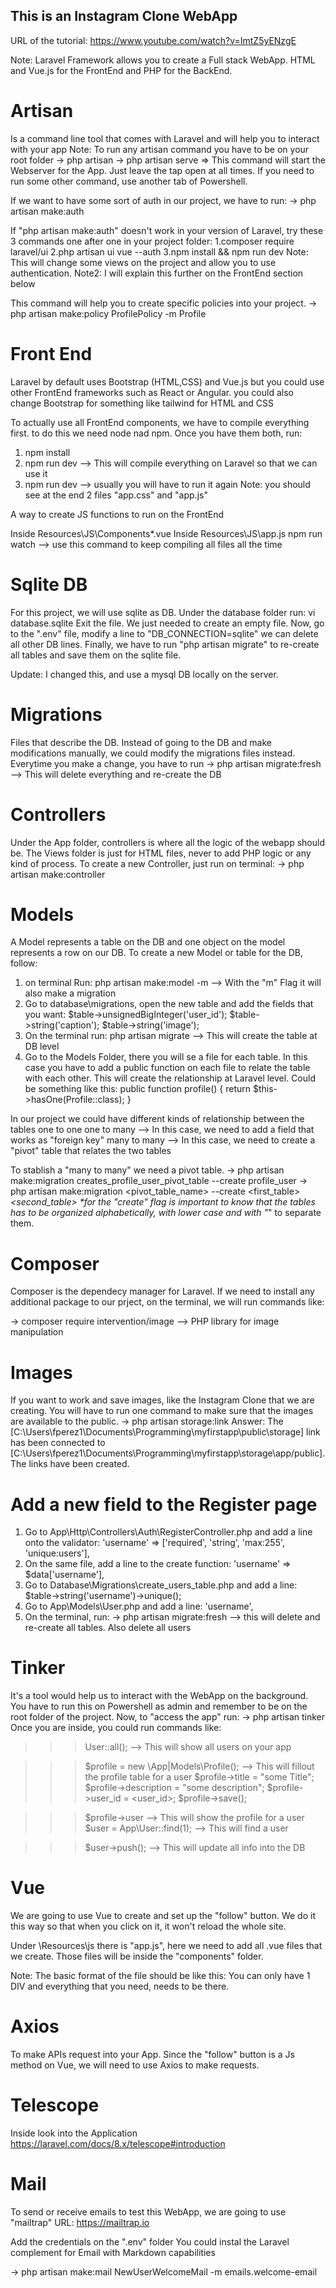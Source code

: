 ## This is an Instagram Clone WebApp

URL of the tutorial: https://www.youtube.com/watch?v=ImtZ5yENzgE

Note: Laravel Framework allows you to create a Full stack WebApp. HTML and Vue.js for the FrontEnd and
PHP for the BackEnd.

# Artisan

Is a command line tool that comes with Laravel and will help you to interact with your app
Note: To run any artisan command you have to be on your root folder
-> php artisan <command>
-> php artisan serve => This command will start the Webserver for the App. Just leave the tap open at all times. If you need to run some other command, use another tab of Powershell.

If we want to have some sort of auth in our project, we have to run:
-> php artisan make:auth

If "php artisan make:auth" doesn't work in your version of Laravel, try these 3 commands one after one in your project folder:
1.composer require laravel/ui
2.php artisan ui vue --auth
3.npm install && npm run dev
Note: This will change some views on the project and allow you to use authentication.
Note2: I will explain this further on the FrontEnd section below

This command will help you to create specific policies into your project.
-> php artisan make:policy ProfilePolicy -m Profile

# Front End 

Laravel by default uses Bootstrap (HTML,CSS) and Vue.js but you could use other FrontEnd frameworks such as React or Angular. you could also change Bootstrap for something like tailwind for HTML and CSS

To actually use all FrontEnd components, we have to compile everything first. to do this we need node nad npm.
Once you have them both, run:
1. npm install
2. npm run dev --> This will compile everything on Laravel so that we can use it
3. npm run dev --> usually you will have to run it again
Note: you should see at the end 2 files "app.css" and "app.js"

A way to create JS functions to run on the FrontEnd

Inside Resources\JS\Components\*.vue
Inside Resources\JS\app.js
npm run watch --> use this command to keep compiling all files all the time

# Sqlite DB

For this project, we will use sqlite as DB. Under the database folder run:
vi database.sqlite 
Exit the file. We just needed to create an empty file.
Now, go to the ".env" file, modify a line to "DB_CONNECTION=sqlite" we can delete all other DB lines. 
Finally, we have to run "php artisan migrate" to re-create all tables and save them on the sqlite file.

Update: I changed this, and use a mysql DB locally on the server.

# Migrations

Files that describe the DB. Instead of going to the DB and make modifications manually, we could modify the migrations files instead.
Everytime you make a change, you have to run
-> php artisan migrate:fresh --> This will delete everything and re-create the DB

# Controllers

Under the App folder, controllers is where all the logic of the webapp should be.
The Views folder is just for HTML files, never to add PHP logic or any kind of process.
To create a new Controller, just run on terminal:
-> php artisan make:controller <name>

# Models

A Model represents a table on the DB and one object on the model represents a row on our DB.
To create a new Model or table for the DB, follow:

1. on terminal Run:
   php artisan make:model <name> -m --> With the "m" Flag it will also make a migration
2. Go to database\migrations, open the new table and add the fields that you want:
   $table->unsignedBigInteger('user_id');
    $table->string('caption');
   \$table->string('image');
3. On the terminal run:
   php artisan migrate --> This will create the table at DB level
4. Go to the Models Folder, there you will se a file for each table. In this case you have to add a public function on each file to relate the table with each other. This will create the relationship at Laravel level. Could be something like this:
   public function profile()
   {
   return \$this->hasOne(Profile::class);
   }

In our project we could have different kinds of relationship between the tables
one to one
one to many --> In this case, we need to add a field that works as "foreign key"
many to many --> In this case, we need to create a "pivot" table that relates the two tables

To stablish a "many to many" we need a pivot table.
-> php artisan make:migration creates_profile_user_pivot_table --create profile_user
-> php artisan make:migration <pivot_table_name> --create <first_table>*<second_table>
\*for the "create" flag is important to know that the tables has to be organized alphabetically, with lower case and with "*" to separate them.

# Composer

Composer is the dependecy manager for Laravel. If we need to install any additional package to our prject, on the terminal, we will run commands like:

-> composer require intervention/image --> PHP library for image manipulation

# Images

If you want to work and save images, like the Instagram Clone that we are creating. You will have to run one command to make sure that the images are available to the public.
-> php artisan storage:link
Answer:
The [C:\Users\fperez1\Documents\Programming\myfirstapp\public\storage] link has been connected to [C:\Users\fperez1\Documents\Programming\myfirstapp\storage\app/public].
The links have been created.

# Add a new field to the Register page

1. Go to App\Http\Controllers\Auth\RegisterController.php and add a line onto the validator:
   'username' => ['required', 'string', 'max:255', 'unique:users'],
2. On the same file, add a line to the create function:
   'username' => \$data['username'],
3. Go to Database\Migrations\create_users_table.php and add a line:
   \$table->string('username')->unique();
4. Go to App\Models\User.php and add a line:
   'username',
5. On the terminal, run:
   -> php artisan migrate:fresh --> this will delete and re-create all tables. Also delete all users

# Tinker

It's a tool would help us to interact with the WebApp on the background.
You have to run this on Powershell as admin and remember to be on the root folder of the project. Now, to "access the app" run:
-> php artisan tinker
Once you are inside, you could run commands like:

> > > User::all(); --> This will show all users on your app

> > > $profile = new \App|Models\Profile(); --> This will fillout the profile table for a user
> > > $profile->title = "some Title";
> > > $profile->description = "some description";
> > > $profile->user_id = <user_id>;
> > > \$profile->save();

> > > $profile->user --> This will show the profile for a user
> > > $user = App\User::find(1); --> This will find a user

> > > \$user->push(); --> This will update all info into the DB

# Vue

We are going to use Vue to create and set up the "follow" button.
We do it this way so that when you click on it, it won't reload the whole site.

Under \Resources\js there is "app.js", here we need to add all .vue files that we create.
Those files will be inside the "components" folder. 

Note: The basic format of the file should be like this:
<template>
    <div>
    </div>
</template>
You can only have 1 DIV and everything that you need, needs to be there.

# Axios

To make APIs request into your App. 
Since the "follow" button is a Js method on Vue, we will need to use Axios to make requests. 

# Telescope

Inside look into the Application
https://laravel.com/docs/8.x/telescope#introduction

# Mail

To send or receive emails to test this WebApp, we are going to use "mailtrap"
URL: https://mailtrap.io

Add the credentials on the ".env" folder
You could instal the Laravel complement for Email with Markdown capabilities

-> php artisan make:mail NewUserWelcomeMail -m emails.welcome-email